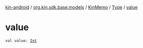 [kin-android](../../../index.md) / [org.kin.sdk.base.models](../../index.md) / [KinMemo](../index.md) / [Type](index.md) / [value](./value.md)

# value

`val value: `[`Int`](https://kotlinlang.org/api/latest/jvm/stdlib/kotlin/-int/index.html)